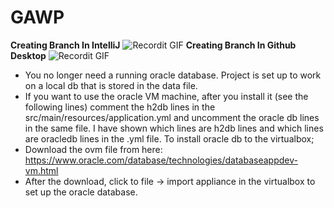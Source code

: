 # GAWP
**Creating Branch In IntelliJ**
![Recordit GIF](http://g.recordit.co/G74SfPEakd.gif)
**Creating Branch In Github Desktop**
![Recordit GIF](http://g.recordit.co/pJQH4mJxiF.gif)

* You no longer need a running oracle database. Project is set up to work on a local db that is stored in the data file.
* If you want to use the oracle VM machine, after you install it (see the following lines) comment the h2db lines in the src/main/resources/application.yml and uncomment the oracle db lines in the same file. I have shown which lines are h2db lines and which lines are oracledb lines in the .yml file.
To install oracle db to the virtualbox;
* Download the ovm file from here: https://www.oracle.com/database/technologies/databaseappdev-vm.html
* After the download, click to file -> import appliance in the virtualbox to set up the oracle database.
